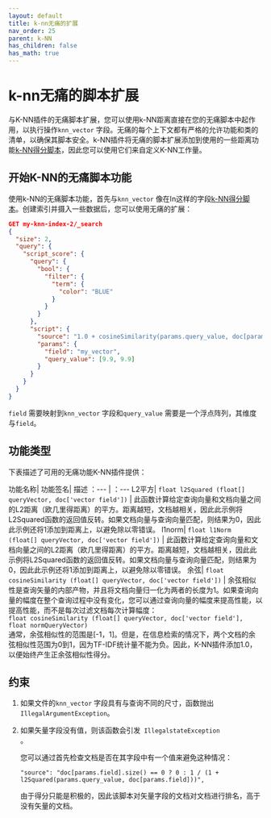 ```yaml
---
layout: default
title: k-nn无痛的扩展
nav_order: 25
parent: k-NN
has_children: false
has_math: true
---
```


# k-nn无痛的脚本扩展

与K-NN插件的无痛脚本扩展，您可以使用k-NN距离直接在您的无痛脚本中起作用，以执行操作`knn_vector` 字段。无痛的每个上下文都有严格的允许功能和类的清单，以确保其脚本安全。k-NN插件将无痛的脚本扩展添加到使用的一些距离功能[k-NN得分脚本]({{site.url}}{{site.baseurl}}/search-plugins/knn/knn-score-script)，因此您可以使用它们来自定义K-NN工作量。

## 开始K-NN的无痛脚本功能

使用k-NN的无痛脚本功能，首先与`knn_vector` 像在In这样的字段[k-NN得分脚本]({{site.url}}{{site.baseurl}}/search-plugins/knn/knn-score-script#getting-started-with-the-score-script-for-vectors)。创建索引并摄入一些数据后，您可以使用无痛的扩展：

```json
GET my-knn-index-2/_search
{
  "size": 2,
  "query": {
    "script_score": {
      "query": {
        "bool": {
          "filter": {
            "term": {
              "color": "BLUE"
            }
          }
        }
      },
      "script": {
        "source": "1.0 + cosineSimilarity(params.query_value, doc[params.field])",
        "params": {
          "field": "my_vector",
          "query_value": [9.9, 9.9]
        }
      }
    }
  }
}
```

`field` 需要映射到`knn_vector` 字段和`query_value` 需要是一个浮点阵列，其维度与`field`。

## 功能类型
下表描述了可用的无痛功能K-NN插件提供：

功能名称| 功能签名| 描述
：--- | ：---
L2平方| `float l2Squared (float[] queryVector, doc['vector field'])` | 此函数计算给定查询向量和文档向量之间的L2距离（欧几里得距离）的平方。距离越短，文档越相关，因此此示例将L2Squared函数的返回值反转。如果文档向量与查询向量匹配，则结果为0，因此此示例还将1添加到距离上，以避免除以零错误。
l1norm| `float l1Norm (float[] queryVector, doc['vector field'])` | 此函数计算给定查询向量和文档向量之间的L2距离（欧几里得距离）的平方。距离越短，文档越相关，因此此示例将L2Squared函数的返回值反转。如果文档向量与查询向量匹配，则结果为0，因此此示例还将1添加到距离上，以避免除以零错误。
余弦| `float cosineSimilarity (float[] queryVector, doc['vector field'])` | 余弦相似性是查询矢量的内部产物，并且将文档向量归一化为两者的长度为1。如果查询向量的幅度在整个查询过程中没有变化，您可以通过查询向量的幅度来提高性能，以提高性能，而不是每次过滤文档每次计算幅度：<br />`float cosineSimilarity (float[] queryVector, doc['vector field'], float normQueryVector)` <br />通常，余弦相似性的范围是[-1，1]。但是，在信息检索的情况下，两个文档的余弦相似性范围为0到1，因为TF-IDF统计量不能为负。因此，K-NN插件添加1.0，以便始终产生正余弦相似性得分。

## 约束

1. 如果文件的`knn_vector` 字段具有与查询不同的尺寸，函数抛出`IllegalArgumentException`。

2. 如果矢量字段没有值，则该函数会引发<code> IllegalstateException </code>。

   您可以通过首先检查文档是否在其字段中有一个值来避免这种情况：

   ```
   "source": "doc[params.field].size() == 0 ? 0 : 1 / (1 + l2Squared(params.query_value, doc[params.field]))",
   ```

   由于得分只能是积极的，因此该脚本对矢量字段的文档对文档进行排名，高于没有矢量的文档。

